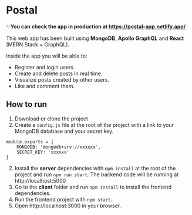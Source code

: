 # Postal

✨**You can check the app in production at https://postal-app.netlify.app/**

This web app has been built using **MongoDB**, **Apollo GraphQL** and **React** (MERN Stack + GraphQL).

Inside the app you will be able to:
* Register and login users.
* Create and delete posts in real time.
* Visualize posts created by other users.
* Like and comment them.

## How to run
1. Download or clone the project
2. Create a `config.js` file at the root of the project with a link to your MongoDB database and your secret key.
```
module.exports = {
    MONGODB: 'mongodb+srv://xxxxxx',
    SECRET_KEY: 'xxxxxx'
}
```
2. Install the **server** dependencies with `npm install` at the root of the project and run `npm run start`. The backend code will be running at http://localhost:5000
3. Go to the **client** folder and run `npm install` to install the frontend dependencies.
3. Run the frontend project with `npm start`.
4. Open http://localhost:3000 in your browser.
